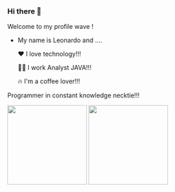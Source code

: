### Hi there 👋

Welcome to my profile wave !

- My name is Leonardo and ....

    ❤️ I love technology!!!
    
    🧑‍💻 I work Analyst JAVA!!!
    
    🔥 I'm a coffee lover!!!
    

Programmer in constant knowledge necktie!!!

<div>
 <img height="180em" src="https://github-readme-stats.vercel.app/api?username=leoqquadross&show_icons=true&theme=tokyonight"/>
 <img height="180em" src="https://github-readme-stats.vercel.app/api/top-langs/?username=leoqquadross&layout=compact&theme=tokyonight"/>
    
</div>
